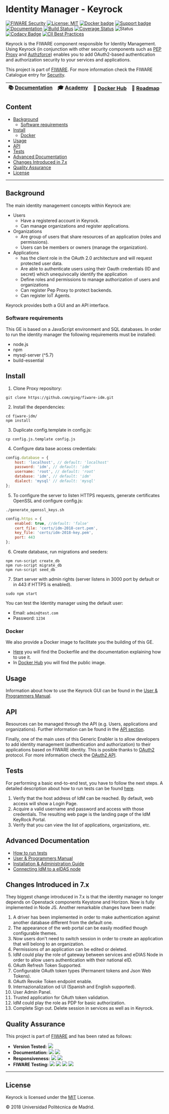 # Identity Manager - Keyrock

[![FIWARE Security](https://nexus.lab.fiware.org/repository/raw/public/badges/chapters/security.svg)](https://www.fiware.org/developers/catalogue/)
[![License: MIT](https://img.shields.io/github/license/ging/fiware-idm.svg)](https://opensource.org/licenses/MIT)
[![Docker badge](https://img.shields.io/docker/pulls/fiware/idm.svg)](https://hub.docker.com/r/fiware/idm/)
[![Support badge](https://img.shields.io/badge/tag-fiware-orange.svg?logo=stackoverflow)](https://stackoverflow.com/questions/tagged/fiware-keyrock)
<br>
[![Documentation](https://img.shields.io/readthedocs/fiware-idm.svg)](https://fiware-idm.readthedocs.io/en/latest/)
[![Build Status](https://travis-ci.org/ging/fiware-idm.svg?branch=master)](https://travis-ci.org/ging/fiware-idm)
[![Coverage Status](https://coveralls.io/repos/github/ging/fiware-idm/badge.svg?branch=master)](https://coveralls.io/github/ging/fiware-idm?branch=master)
![Status](https://nexus.lab.fiware.org/repository/raw/public/static/badges/statuses/keyrock.svg)
[![Codacy Badge](https://api.codacy.com/project/badge/Grade/c1f1239e878341b782be7ed9a67afdfd)](https://app.codacy.com/app/apozohue10/fiware-idm?utm_source=github.com&utm_medium=referral&utm_content=ging/fiware-idm&utm_campaign=Badge_Grade_Dashboard)
[![CII Best Practices](https://bestpractices.coreinfrastructure.org/projects/4414/badge)](https://bestpractices.coreinfrastructure.org/projects/4414)

Keyrock is the FIWARE component responsible for Identity Management. Using
Keyrock (in conjunction with other security components such as
[PEP Proxy](https://github.com/ging/fiware-pep-proxy) and
[Authzforce](https://github.com/authzforce/server)) enables you to add
OAuth2-based authentication and authorization security to your services and
applications.

This project is part of [FIWARE](https://www.fiware.org/). For more information
check the FIWARE Catalogue entry for
[Security](https://github.com/Fiware/catalogue/tree/master/security).

| :books: [Documentation](https://fiware-idm.readthedocs.io/en/latest/) | :mortar_board: [Academy](https://fiware-academy.readthedocs.io/en/latest/security/keyrock) | :whale: [Docker Hub](https://hub.docker.com/r/fiware/idm/) | :dart: [Roadmap](https://github.com/ging/fiware-idm/blob/master/roadmap.md) |
| --------------------------------------------------------------------- | ------------------------------------------------------------------------------------------ | ---------------------------------------------------------- | --------------------------------------------------------------------------- |


## Content

-   [Background](#background)
    -   [Software requirements](#software-requirements)
-   [Install](#install)
    -   [Docker](#docker)
-   [Usage](#usage)
-   [API](#api)
-   [Tests](#tests)
-   [Advanced Documentation](#advanced-documentation)
-   [Changes Introduced in 7.x](#changes-introduced-in-7x)
-   [Quality Assurance](#quality-assurance)
-   [License](#license)

---

## Background

The main identity management concepts within Keyrock are:

-   Users
    -   Have a registered account in Keyrock.
    -   Can manage organizations and register applications.
-   Organizations
    -   Are group of users that share resources of an application (roles and
        permissions).
    -   Users can be members or owners (manage the organization).
-   Applications
    -   has the client role in the OAuth 2.0 architecture and will request
        protected user data.
    -   Are able to authenticate users using their Oauth credentials (ID and
        secret) which unequivocally identify the application
    -   Define roles and permissions to manage authorization of users and
        organizations
    -   Can register Pep Proxy to protect backends.
    -   Can register IoT Agents.

Keyrock provides both a GUI and an API interface.

### Software requirements

This GE is based on a JavaScript environment and SQL databases. In order to run
the identity manager the following requirements must be installed:

-   node.js
-   npm
-   mysql-server (^5.7)
-   build-essential

## Install

1.  Clone Proxy repository:

```console
git clone https://github.com/ging/fiware-idm.git
```

2.  Install the dependencies:

```console
cd fiware-idm/
npm install
```

3.  Duplicate config.template in config.js:

```console
cp config.js.template config.js
```

4.  Configure data base access credentials:

```javascript
config.database = {
    host: 'localhost', // default: 'localhost'
    password: 'idm', // default: 'idm'
    username: 'root', // default: 'root'
    database: 'idm', // default: 'idm'
    dialect: 'mysql' // default: 'mysql'
};
```

5.  To configure the server to listen HTTPS requests, generate certificates
    OpenSSL and configure config.js:

```console
./generate_openssl_keys.sh
```

```javascript
config.https = {
    enabled: true, //default: 'false'
    cert_file: 'certs/idm-2018-cert.pem',
    key_file: 'certs/idm-2018-key.pem',
    port: 443
};
```

6.  Create database, run migrations and seeders:

```console
npm run-script create_db
npm run-script migrate_db
npm run-script seed_db
```

7.  Start server with admin rights (server listens in 3000 port by default or in
    443 if HTTPS is enabled).

```console
sudo npm start
```

You can test the Identity manager using the default user:

-   Email: `admin@test.com`
-   Password: `1234`

### Docker

We also provide a Docker image to facilitate you the building of this GE.

-   [Here](https://github.com/ging/fiware-idm/tree/master/extras/docker) you
    will find the Dockerfile and the documentation explaining how to use it.
-   In [Docker Hub](https://hub.docker.com/r/fiware/idm/) you will find the
    public image.

## Usage

Information about how to use the Keyrock GUI can be found in the
[User & Programmers Manual](https://fiware-idm.readthedocs.io/en/latest/user_and_programmers_guide/introduction).

## API

Resources can be managed through the API (e.g. Users, applications and
organizations). Further information can be found in the
[API section](https://fiware-idm.readthedocs.io/en/latest/api/introduction).

Finally, one of the main uses of this Generic Enabler is to allow developers to
add identity management (authentication and authorization) to their applications
based on FIWARE identity. This is posible thanks to
[OAuth2](https://oauth.net/2/) protocol. For more information check the
[OAuth2 API](https://fiware-idm.readthedocs.io/en/latest/oauth/introduction).

## Tests

For performing a basic end-to-end test, you have to follow the next steps. A
detailed description about how to run tests can be found
[here](https://fiware-idm.readthedocs.io/en/latest/installation_and_administration_guide/sanity_check/).

1.  Verify that the host address of IdM can be reached. By default, web access
    will show a Login Page.
2.  Acquire a valid username and password and access with those credentials. The
    resulting web page is the landing page of the IdM KeyRock Portal.
3.  Verify that you can view the list of applications, organizations, etc.

## Advanced Documentation

-   [How to run tests](https://fiware-idm.readthedocs.io/en/latest/installation_and_administration_guide/sanity_check/)
-   [User & Programmers Manual](https://fiware-idm.readthedocs.io/en/latest/user_and_programmers_guide/introduction/)
-   [Installation & Administration Guide](https://fiware-idm.readthedocs.io/en/latest/installation_and_administration_guide/introduction/)
-   [Connecting IdM to a eIDAS node](https://fiware-idm.readthedocs.io/en/latest/oauth/introduction)

## Changes Introduced in 7.x

They biggest change introduced in 7.x is that the identity manager no longer
depends on Openstack components Keystone and Horizon. Now is fully implemented
in Node JS. Another remarkable changes have been made:

1.  A driver has been implemented in order to make authentication against
    another database different from the default one.
2.  The appearance of the web portal can be easily modified though configurable
    themes.
3.  Now users don't need to switch session in order to create an application
    that will belong to an organization.
4.  Permissions of an application can be edited or deleted.
5.  IdM could play the role of gateway between services and eDIAS Node in order
    to allow users authentication with their national eID.
6.  OAuth Refresh Token Supported.
7.  Configurable OAuth token types (Permanent tokens and Json Web Tokens).
8.  OAuth Revoke Token endpoint enable.
9.  Internazionalization od UI (Spanish and English supported).
10. User Admin Panel.
11. Trusted application for OAuth token validation.
12. IdM could play the role as PDP for basic authorization.
13. Complete Sign out. Delete session in services as well as in Keyrock.

## Quality Assurance

This project is part of [FIWARE](https://www.fiware.org/) and has been rated as
follows:

-   **Version Tested:**
    ![](https://img.shields.io/badge/dynamic/json.svg?label=Version&url=https://fiware.github.io/catalogue/json/keyrock.json&query=$.version&colorB=blue)
-   **Documentation:**
    ![](https://img.shields.io/badge/dynamic/json.svg?label=Completeness&url=https://fiware.github.io/catalogue/json/keyrock.json&query=$.docCompleteness&colorB=blue)
    ![](https://img.shields.io/badge/dynamic/json.svg?label=Usability&url=https://fiware.github.io/catalogue/json/keyrock.json&query=$.docSoundness&colorB=blue)
-   **Responsiveness:**
    ![](https://img.shields.io/badge/dynamic/json.svg?label=Time%20to%20Respond&url=https://fiware.github.io/catalogue/json/keyrock.json&query=$.timeToCharge&colorB=blue)
    ![](https://img.shields.io/badge/dynamic/json.svg?label=Time%20to%20Fix&url=https://fiware.github.io/catalogue/json/keyrock.json&query=$.timeToFix&colorB=blue)
-   **FIWARE Testing:**
    ![](https://img.shields.io/badge/dynamic/json.svg?label=Tests%20Passed&url=https://fiware.github.io/catalogue/json/keyrock.json&query=$.failureRate&colorB=blue)
    ![](https://img.shields.io/badge/dynamic/json.svg?label=Scalability&url=https://fiware.github.io/catalogue/json/keyrock.json&query=$.scalability&colorB=blue)
    ![](https://img.shields.io/badge/dynamic/json.svg?label=Performance&url=https://fiware.github.io/catalogue/json/keyrock.json&query=$.performance&colorB=blue)
    ![](https://img.shields.io/badge/dynamic/json.svg?label=Stability&url=https://fiware.github.io/catalogue/json/keyrock.json&query=$.stability&colorB=blue)

---

## License

Keyrock is licensed under the [MIT](LICENSE) License.

© 2018 Universidad Politécnica de Madrid.
